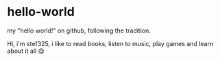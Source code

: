 # hello-world
my "hello world!" on github, following the tradition.


Hi, i'm stef325, i like to read books, listen to music, play games and learn about it all 😋
